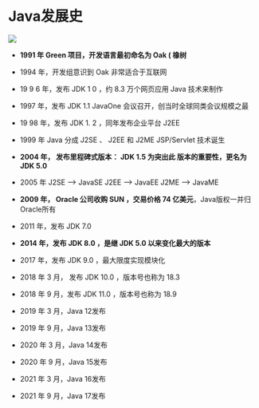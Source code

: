 # Java发展史

![](http://img.itzhameng.com/blog/java.jpg?imageslim)

- **1991 年 Green 项目，开发语言最初命名为 Oak ( 橡树**
- 1994 年，开发组意识到 Oak 非常适合于互联网
- 19 9 6 年，发布 JDK 1 0 ，约 8.3 万个网页应用 Java 技术来制作
- 1997 年，发布 JDK 1.1 JavaOne 会议召开，创当时全球同类会议规模之最
- 19 98 年，发布 JDK 1. 2 ，同年发布企业平台 J2EE
- 1999 年 Java 分成 J2SE 、 J2EE 和 J2ME JSP/Servlet 技术诞生
- **2004 年， 发布里程碑式版本： JDK 1.5 为突出此 版本的重要性，更名为 JDK 5.0**
- 2005 年 J2SE --> JavaSE J2EE --> JavaEE J2ME --> JavaME
- **2009 年， Oracle 公司收购 SUN ，交易价格 74 亿美元**，Java版权一并归Oracle所有
- 2011 年，发布 JDK 7.0
- **2014 年，发布 JDK 8.0 ，是继 JDK 5.0 以来变化最大的版本**
- 2017 年，发布 JDK 9.0 ，最大限度实现模块化
- 2018 年 3 月， 发布 JDK 10.0 ，版本号也称为 18.3
- 2018 年 9 月，发布 JDK 11.0 ，版本号也称为 18.9

- 2019 年 3 月，Java 12发布
- 2019 年 9 月，Java 13发布
- 2020 年 3 月，Java 14发布
- 2020 年 9 月，Java 15发布
- 2021 年 3 月，Java 16发布
- 2021 年 9 月，Java 17发布